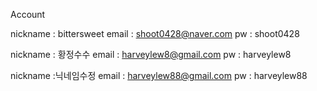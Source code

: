 Account

nickname : bittersweet
email : shoot0428@naver.com
pw : shoot0428

nickname : 황정수수
email : harveylew8@gmail.com
pw : harveylew8

nickname :닉네임수정
email : harveylew88@gmail.com
pw : harveylew88


